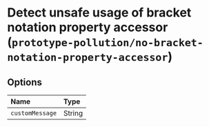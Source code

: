 # Detect unsafe usage of bracket notation property accessor (`prototype-pollution/no-bracket-notation-property-accessor`)

<!-- end auto-generated rule header -->

## Options

<!-- begin auto-generated rule options list -->

| Name            | Type   |
| :-------------- | :----- |
| `customMessage` | String |

<!-- end auto-generated rule options list -->
